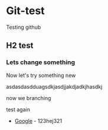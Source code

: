 # Git-test
Testing github

## H2 test

### Lets change something

Now let's try something new

asdasdasdduagsdkjasdjjakdjadkjhasdkj

now we branching

test again

* [Google](http://google.dk) - 123hej321
